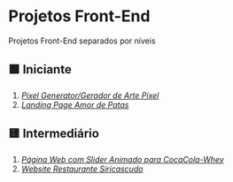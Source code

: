 # Projetos Front-End
 Projetos Front-End separados por níveis
## 🟩 Iniciante
1. [*Pixel Generator/Gerador de Arte Pixel*](https://github.com/jessieFerrS/Projetos-Front-End/tree/main/Iniciante/Pixel_Generator)
2. [*Landing Page Amor de Patas*](https://github.com/jessieFerrS/Projetos-Front-End/tree/main/Iniciante/Landing_Page)

## 🟨 Intermediário
1. [*Página Web com Slider Animado para CocaCola-Whey*](https://github.com/jessieFerrS/Projetos-Front-End/tree/main/Intermedi%C3%A1rio/P%C3%A1gina%20Web%20com%20Slider%20Animado%20para%20CocaCola-Whey)
2. [*Website Restaurante Siricascudo*](https://github.com/jessieFerrS/Projetos-Front-End/tree/main/Intermedi%C3%A1rio/Website%20SiriCascudo%20(Krust%20Krab))
